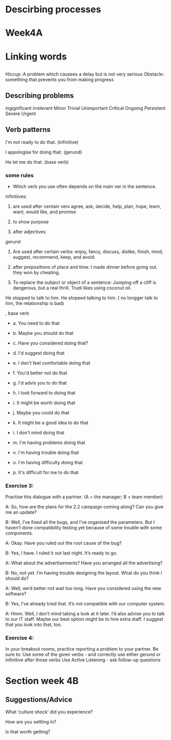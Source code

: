 # Descirbing processes


# Week4A
# Linking words


## 
Hiccup: A problem which causees a delay but is not very serious
Obstacle: something that prevents you from making progress


## Describing problems

ingignificant 
irrelevant
Minor
Trivial
Unimportant
Critical
Ongoing
Persistent
Severe
Urgent

## Verb patterns


I'm not ready to do that. (infinitive)

I appologise for doing that. (gerund)

He let me do that. (base verb)



### some rules

- Which verb you use often depends on the main ver in the sentence.

infintiives:
1) are used after centain vers
agree, ask, decide, help, plan, hope, learn, want, would like, and promise

2) to show purpose

3) after adjectives


gerund
1) Are used after certain verbs:
enjoy, fancy, discuss, dislike, finish, mind, suggest, recommend, keep, and avoid.

2) after prepositions of place and time:
I made dinner before going out.
they won by cheating.

3) To replace the subject or object of a sentence:
Jumping off a cliff is dangerous, but a real thrill.
Trudi likes using coconut oil.

He stopped to talk to him.
He stopeed talking to him. ( no longger talk to him, the relationship is bad)


, base verb


- a. You need  to do that
- b. Maybe you should do that
- c. Have you considered doing that?
- d. I'd suggest doing that
- e. I don't feel comfortable doing that
- f. You'd better not do that
- g. I'd advis you to do that
- h. I look forward to doing that

- i. It might be worth doing that
- j. Maybe you could do that
- k. It might be a good idea to do that
- i. I don't mind doing that
- m. I'm having problems doing that
- n. I'm having trouble doing that
- o.  I'm having difficulty doing that
- p.  It's difficult for me to do that


### Exercise 3:
Practise this dialogue with a partner. (A = the manager; B = team member)

A: So, how are the plans for the 2.2 campaign coming along? Can you give me an update?

B: Well, I’ve fixed all the bugs, and I’ve organised the parameters. But I haven’t done compatibility testing yet because of some trouble with some components. 

A: Okay. Have you ruled out the root cause of the bug? 

B: Yes, I have. I ruled it out last night. It’s ready to go. 

A: What about the advertisements? Have you arranged all the advertising?

B: No, not yet. I’m having trouble designing the layout. What do you think I should do?

A: Well, we’d better not wait too long. Have you considered using the new software? 

B: Yes, I’ve already tried that. It’s not compatible with our computer system.

A: Hmm. Well, I don’t mind taking a look at it later.  I’d also advise you to talk to our IT staff. Maybe our best option might be to hire extra staff. I suggest that you look into that, too.  

### Exercise 4:

In your breakout rooms, practice reporting a problem to your partner. Be sure to: 
Use some of the given verbs - and correctly use either gerund or infinitive after those verbs
Use Active Listening - ask follow-up questions



# Section week 4B

## Suggestions/Advice

What ‘culture shock’ did you experience?

How are you settling in?

Is that worth getting?

### 